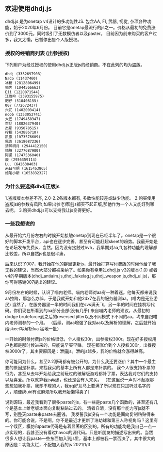 ## 欢迎使用dhdj.js

dhdj.js 是为onetap v4设计的多功能性JS. 包含AA, Fl, 武器, 视觉, 杂项各种功能，始于2020年6月份。
目前它是onetap最流行的js之一。价格从最初的免费涨价到了3000元。同时吸引了无数模仿者以及paster。
目前因为前来购买的客户过多，我又太懒，已暂停出售个人版授权。

### 授权的经销商列表 (出参授权)

下列用户为经过授权的使用dhdj.js正版js的经销商。不在此列的均为盗版。

```markdown
dhdj (3332697908)
NaCo (11437460)
冰糖 (2812806499)
喵内 (1044566663)
Eii (1220871544)
江晚吟 (2393155975)
肥仔 (510408155)
007 (772672437)
六花 (1402003414)
noob (1353052741)
大巴 (1749458347)
杰尼 (1802637940)
杰斯 (935078515)
柠檬 (543886710)
凯撒 (1073576609)
佩奇 (3618087236)
清风明月 (2944412150)
怕脏 (3277687980)
阿裘 (1747536040)
辰 (2956359114)
Lu. (642638403)
来日可期 (1615463865)
蜡笔小新 (1653832327)
```

### 为什么要选择dhdj正版js

1.盗版版本参差不齐, 2.0-2.2各版本都有, 多数性能较差或缺少功能。
2.购买使用盗版js的参数有风险,如果出参老师连js都买不起正版,那他作为一个人又能好到哪去呢。
3.购买dhdj.js可以支持我让js变得更好。

### 一些我想说的

从最开始六月份左右的时候开始接触onetap到现在已经半年了。onetap是一个很好的脚本开发平台，api也在逐步完善，甚至有可能赶超skeet的趋势。我最开始是在论坛发布免费js，当然，因为没有接触过hvh，我早期对aa,fl,各种功能的理解都比较差，所以自然js也是很平庸。

后来认识了007，我开始在他的群里更新js，最开始打算写付费版的时候他给了我无数的建议，当然大部分都被采纳了。如果你有幸用过dhdj.js v3的版本(1.0) 或者 v4的早期版本(dhdj_antiaim.js,dhdj_fakelag.js,dhdj_weapon.js,dhdj_ui.js)，那你可得感谢007提出的建议。

9月份左右的时候，认识了喵内老师。喵内老师对aa有一种着迷。他每天都来说我aa拉跨，那怎么办嘛，于是我就开始和他24x7在我的服务器测aa。(喵内是无业游民) 当然了，在服务器里一半的时间我们在svs满天飞，另一半的时间在挂机写代码。你们现在所看到的aa部分全部(没有几乎) 来自喵内老师的建议，从最初的dodge bruteforce到之后的reversed jitter以及不同模式下不同的aa，均来自跟喵内老师测参的一个月。 （后续，测aa增强了我对aa以及解析的理解，之后就开始给skeet写解析lua 猛地一批）

一开始的时候付费js的价格很低，个人授权30r，出参授权300r。现在好多授权用户也都是那时候进来的，只能说早买早赚。
现在都涨价到个人授权300r，出餐授权3000r了，其主要原因是：泄露js。泄的js越多，我的价格就会涨得越高。

你可能问为什么，甚至2.2源码都有被公开的，为什么我还要涨价？其中一个最主要的原因是补票，来找我买的基本上所有人都是来补票的。
我个人很支持补票的行为，甚至从去年开始给我之前玩过的破解版游戏都补了票，表达我对它们的支持以及喜爱。所以就算我js再涨，也还是会有人来买。
（在这里说一声对不起跟那些想加我补票，我却不理的人，我qq好友马上要满了所以现在只加听过名字的人，顺便绑uid有点麻烦所以我开始懒得卖了）

说到源码，最近我看到了很多paste的js，有一些是paste几个函数的，甚至还有几个是基本上给老版本面向复制粘贴过去的。 清者自清，没有那个能力写js就不写，别整天paste来paste去圈钱。
我发誓我js没有一个功能是面向复制粘贴得来的。你可能会说，不是啊，你不是最近才更新了浩劫球和第三人称视角吗？这里有一个误区，模仿和paste代码是有着显著的区别的。所有的功能均是我自己一点一点实现的，我甚至没有看过havoc的源代码。只是听朋友的描述写出来的。当然 很多人想让我paste一些东西加入到js里，基本上都被我一票否决了。其中很大的原因是：功能太烂，不配加入我的js
2021/1/3
